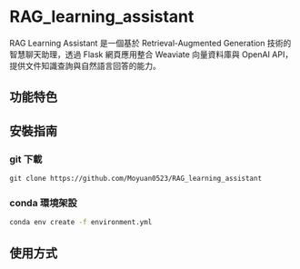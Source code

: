 # RAG_learning_assistant
RAG Learning Assistant 是一個基於 Retrieval-Augmented Generation 技術的智慧聊天助理，透過 Flask 網頁應用整合 Weaviate 向量資料庫與 OpenAI API，提供文件知識查詢與自然語言回答的能力。

## 功能特色

## 安裝指南
### git 下載
`git clone https://github.com/Moyuan0523/RAG_learning_assistant`
### conda 環境架設
```bash
conda env create -f environment.yml
```

## 使用方式

